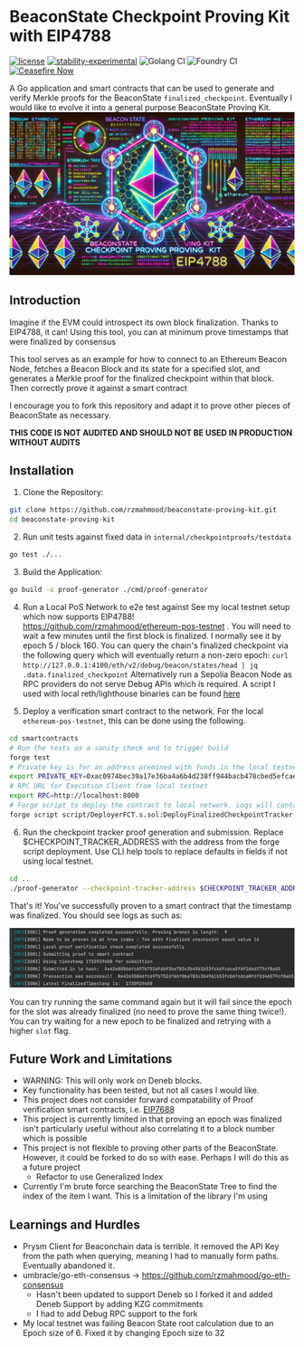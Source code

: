 # BeaconState Checkpoint Proving Kit with EIP4788
[![license](https://img.shields.io/badge/license-MIT-blue.svg)](./LICENSE)
[![stability-experimental](https://img.shields.io/badge/stability-experimental-orange.svg)](https://github.com/mkenney/software-guides/blob/master/STABILITY-BADGES.md#experimental)
![Golang CI](https://github.com/rzmahmood/beaconstate-proving-kit/actions/workflows/go-ci.yml/badge.svg) ![Foundry CI](https://github.com/rzmahmood/beaconstate-proving-kit/actions/workflows/sol-ci.yml/badge.svg) [![Ceasefire Now](https://badge.techforpalestine.org/default)](https://techforpalestine.org/learn-more)


A Go application and smart contracts that can be used to generate and verify Merkle proofs for the BeaconState `finalized_checkpoint`. Eventually I would like to evolve it into a general purpose BeaconState Proving Kit.
![alt text](./assets/hero.png)
## Introduction
Imagine if the EVM could introspect its own block finalization. Thanks to EIP4788, it can! Using this tool, you can at minimum prove timestamps that were finalized by consensus

This tool serves as an example for how to connect to an Ethereum Beacon Node, fetches a Beacon Block and its state for a specified slot, and generates a Merkle proof for the finalized checkpoint within that block. Then correctly prove it against a smart contract

I encourage you to fork this repository and adapt it to prove other pieces of BeaconState as necessary.

**THIS CODE IS NOT AUDITED AND SHOULD NOT BE USED IN PRODUCTION WITHOUT AUDITS**

## Installation
1. Clone the Repository:
```bash
git clone https://github.com/rzmahmood/beaconstate-proving-kit.git
cd beaconstate-proving-kit
```

2. Run unit tests against fixed data in `internal/checkpointproofs/testdata`
```bash
go test ./...
```

3. Build the Application:
```bash
go build -o proof-generator ./cmd/proof-generator
```

4. Run a Local PoS Network to e2e test against
See my local testnet setup which now supports EIP4788! https://github.com/rzmahmood/ethereum-pos-testnet . You will need to wait a few minutes until the first block is finalized. I normally see it by epoch 5 / block 160.
You can query the chain's finalized checkpoint via the following query which will eventually return a non-zero epoch: `curl http://127.0.0.1:4100/eth/v2/debug/beacon/states/head | jq .data.finalized_checkpoint`
Alternatively run a Sepolia Beacon Node as RPC providers do not serve Debug APIs which is required. A script I used with local reth/lighthouse binaries can be found [here](https://github.com/rzmahmood/ethereum-pos-testnet/blob/test-environment/sepolia.sh)


5. Deploy a verification smart contract to the network. For the local `ethereum-pos-testnet`, this can be done using the following.
```bash
cd smartcontracts
# Run the tests as a sanity check and to trigger build
forge test
# Private key is for an address premined with funds in the local testnet. This private key is well known. DO NOT USE IN PRODUCTION
export PRIVATE_KEY=0xac0974bec39a17e36ba4a6b4d238ff944bacb478cbed5efcae784d7bf4f2ff80
# RPC URL for Execution Client from local testnet
export RPC=http://localhost:8000
# Forge script to deploy the contract to local network. Logs will contain th deployment address
forge script script/DeployerFCT.s.sol:DeployFinalizedCheckpointTracker --fork-url $RPC --broadcast -vvvv
```

6. Run the checkpoint tracker proof generation and submission. Replace $CHECKPOINT_TRACKER_ADDRESS with the address from the forge script deployment. Use CLI help tools to replace defaults in fields if not using local testnet.
```bash
cd ..
./proof-generator --checkpoint-tracker-address $CHECKPOINT_TRACKER_ADDRESS --slot 200
```

That's it! You've successfully proven to a smart contract that the timestamp was finalized. You should see logs as such as:

![alt text](./assets/logs.png)

You can try running the same command again but it will fail since the epoch for the slot was already finalized (no need to prove the same thing twice!). You can try waiting for a new epoch to be finalized and retrying with a higher `slot` flag.

## Future Work and Limitations
- WARNING: This will only work on Deneb blocks.
- Key functionality has been tested, but not all cases I would like.
- This project does not consider forward compatability of Proof verification smart contracts, i.e. [EIP7688](https://ethereum-magicians.org/t/eip-7688-forward-compatible-consensus-data-structures/19673/7)
- This project is currently limited in that proving an epoch was finalized isn't particularly useful without also correlating it to a block number which is possible
- This project is not flexible to proving other parts of the BeaconState. However, it could be forked to do so with ease. Perhaps I will do this as a future project
  - Refactor to use Generalized Index 
- Currently I'm brute force searching the BeaconState Tree to find the index of the item I want. This is a limitation of the library I'm using

## Learnings and Hurdles
- Prysm Client for Beaconchain data is terrible. It removed the API Key from the path when querying, meaning I had to manually form paths. Eventually abandoned it.
- umbracle/go-eth-consensus ->  https://github.com/rzmahmood/go-eth-consensus
  - Hasn't been updated to support Deneb so I forked it and added Deneb Support by adding KZG commitments
  - I had to add Debug RPC support to the fork
- My local testnet was failing Beacon State root calculation due to an Epoch size of 6. Fixed it by changing Epoch size to 32





